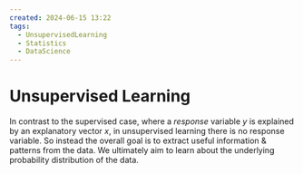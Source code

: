 ```yaml
---
created: 2024-06-15 13:22
tags:
  - UnsupervisedLearning
  - Statistics
  - DataScience
---
```

# Unsupervised Learning

In contrast to the supervised case, where a *response* variable $y$ is explained by an explanatory vector $x$, in unsupervised learning there is no response variable. So instead the overall goal is to extract useful information & patterns from the data. We ultimately aim to learn about the underlying probability distribution of the data.